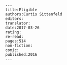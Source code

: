 
    ---
    title:Eligible
    authors:Curtis Sittenfeld
    editors:
    translator:
    date:2017-03-26
    rating:
    re-read:
    pages:514
    non-fiction:
    comic:
    published:2016
    ---

    